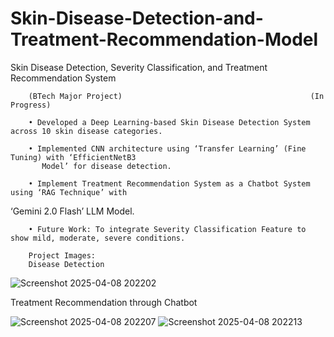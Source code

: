 # Skin-Disease-Detection-and-Treatment-Recommendation-Model

Skin Disease Detection, Severity Classification, and Treatment Recommendation System  

        (BTech Major Project)	                                       (In Progress)
        
        • Developed a Deep Learning-based Skin Disease Detection System across 10 skin disease categories.
        
        • Implemented CNN architecture using ‘Transfer Learning’ (Fine Tuning) with ‘EfficientNetB3  
           Model’ for disease detection. 
           
        • Implement Treatment Recommendation System as a Chatbot System using ‘RAG Technique’ with 
‘Gemini 2.0 Flash’ LLM Model.

        • Future Work: To integrate Severity Classification Feature to show mild, moderate, severe conditions.

        Project Images:
        Disease Detection
![Screenshot 2025-04-08 202202](https://github.com/user-attachments/assets/27747dc1-13cf-404f-9c38-610c479ea450)

Treatment Recommendation through Chatbot
        
![Screenshot 2025-04-08 202207](https://github.com/user-attachments/assets/9a005106-5b08-43fe-ac4b-08dfd9d4b34c)
![Screenshot 2025-04-08 202213](https://github.com/user-attachments/assets/080a7d68-5ede-42fc-bbdf-a0441d3c2b33)
